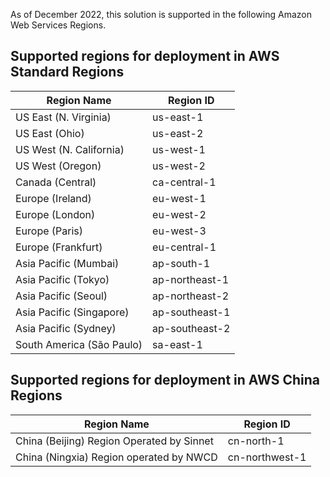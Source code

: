 As of December 2022, this solution is supported in the following Amazon Web Services Regions.

## Supported regions for deployment in AWS Standard Regions

| Region Name | Region ID |
|----------|--------|
| US East (N. Virginia) | us-east-1
| US East (Ohio) | us-east-2
| US West (N. California) | us-west-1
| US West (Oregon) | us-west-2
| Canada (Central) | ca-central-1
| Europe (Ireland) | eu-west-1
| Europe (London) | eu-west-2
| Europe (Paris) | eu-west-3
| Europe (Frankfurt) | eu-central-1
| Asia Pacific (Mumbai) | ap-south-1
| Asia Pacific (Tokyo) | ap-northeast-1
| Asia Pacific (Seoul) | ap-northeast-2
| Asia Pacific (Singapore) | ap-southeast-1
| Asia Pacific (Sydney) | ap-southeast-2
| South America (São Paulo) | sa-east-1

## Supported regions for deployment in AWS China Regions

| Region Name | Region ID |
|----------|--------|
| China (Beijing) Region Operated by Sinnet | cn-north-1
| China (Ningxia) Region operated by NWCD | cn-northwest-1